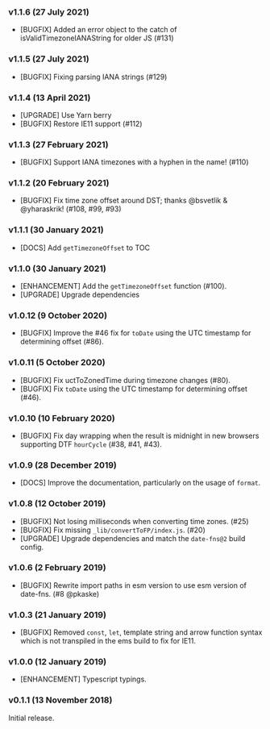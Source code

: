 ### v1.1.6 (27 July 2021)

- [BUGFIX] Added an error object to the catch of isValidTimezoneIANAString for older JS (#131)

### v1.1.5 (27 July 2021)

- [BUGFIX] Fixing parsing IANA strings (#129)

### v1.1.4 (13 April 2021)

- [UPGRADE] Use Yarn berry
- [BUGFIX] Restore IE11 support (#112)

### v1.1.3 (27 February 2021)

- [BUGFIX] Support IANA timezones with a hyphen in the name! (#110)

### v1.1.2 (20 February 2021)

- [BUGFIX] Fix time zone offset around DST; thanks @bsvetlik & @yharaskrik! (#108, #99, #93)

### v1.1.1 (30 January 2021)

- [DOCS] Add `getTimezoneOffset` to TOC

### v1.1.0 (30 January 2021)

- [ENHANCEMENT] Add the `getTimezoneOffset` function (#100).
- [UPGRADE] Upgrade dependencies

### v1.0.12 (9 October 2020)

- [BUGFIX] Improve the #46 fix for `toDate` using the UTC timestamp for determining offset (#86).

### v1.0.11 (5 October 2020)

- [BUGFIX] Fix uctToZonedTime during timezone changes (#80).
- [BUGFIX] Fix `toDate` using the UTC timestamp for determining offset (#46).

### v1.0.10 (10 February 2020)

- [BUGFIX] Fix day wrapping when the result is midnight in new browsers supporting DTF `hourCycle` (#38, #41, #43).

### v1.0.9 (28 December 2019)

- [DOCS] Improve the documentation, particularly on the usage of `format`.

### v1.0.8 (12 October 2019)

- [BUGFIX] Not losing milliseconds when converting time zones. (#25)
- [BUGFIX] Fix missing `_lib/convertToFP/index.js`. (#20)
- [UPGRADE] Upgrade dependencies and match the `date-fns@2` build config.

### v1.0.6 (2 February 2019)

- [BUGFIX] Rewrite import paths in esm version to use esm version of date-fns. (#8 @pkaske)

### v1.0.3 (21 January 2019)

- [BUGFIX] Removed `const`, `let`, template string and arrow function syntax which is not transpiled in
  the ems build to fix for IE11.

### v1.0.0 (12 January 2019)

- [ENHANCEMENT] Typescript typings.

### v0.1.1 (13 November 2018)

Initial release.
